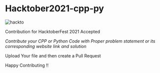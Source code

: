 # Hacktober2021-cpp-py
![hackto](https://user-images.githubusercontent.com/47898529/135893494-f19e3caf-aa3e-46f4-8c5d-15690d260c3f.PNG)

Contribution for HacktoberFest 2021 Accepted

*Contribute your CPP or Python Code with Proper problem statement or its corresponding website link and solution*

Upload Your file and then create a Pull Request

Happy Contributing !!
